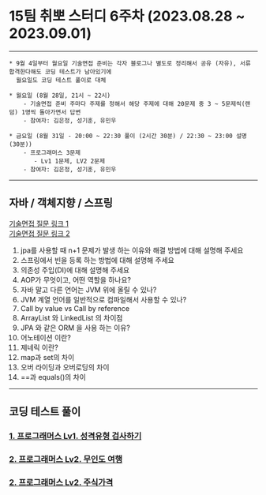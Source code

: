 
# 15팀 취뽀 스터디 6주차 (2023.08.28 ~ 2023.09.01)

---
    * 9월 4일부터 월요일 기술면접 준비는 각자 블로그나 별도로 정리해서 공유 (자유), 서류 합격한다해도 코딩 테스트가 남아있기에
      월요일도 코딩 테스트 풀이로 대체

    * 월요일 (8월 28일, 21시 ~ 22시)
        - 기술면접 준비 주마다 주제를 정해서 해당 주제에 대해 20문제 중 3 ~ 5문제씩(랜덤) 1명씩 돌아가면서 답변
        - 참여자: 김은정, 성기훈, 유민우

    * 금요일 (8월 31일 - 20:00 ~ 22:30 풀이 (2시간 30분) / 22:30 ~ 23:00 설명 (30분))
        - 프로그래머스 3문제
           - Lv1 1문제, LV2 2문제
        - 참여자: 김은정, 성기훈, 유민우
---

## 자바 / 객체지향 / 스프링
   <a href = "https://github.com/JaeYeopHan/Interview_Question_for_Beginner/tree/master/Java">기술면접 질문 링크 1</a> <br>
   <a href = "https://github.com/VSFe/Tech-Interview/blob/main/07-JAVA_SPRING.md">기술면접 질문 링크 2</a> <br>
   
   1. jpa를 사용할 때 n+1 문제가 발생 하는 이유와 해결 방법에 대해 설명해 주세요 
   2. 스프링에서 빈을 등록 하는 방법에 대해 설명해 주세요 
   3. 의존성 주입(DI)에 대해 설명해 주세요 
   4. AOP가 무엇이고, 어떤 역할을 하나요?
   5. 자바 말고 다른 언어는 JVM 위에 올릴 수 있나? 
   6. JVM 계열 언어를 일반적으로 컴파일해서 사용할 수 있나? 
   7. Call by value  vs  Call by reference
   8. ArrayList 와 LinkedList 의 차이점 
   9. JPA 와 같은 ORM 을 사용 하는 이유?
  10. 어노테이션 이란? 
  11. 제네릭 이란? 
  12. map과 set의 차이 
  13. 오버 라이딩과 오버로딩의 차이 
  14. ==과 equals()의 차이

---
## 코딩 테스트 풀이

### <a href = "https://school.programmers.co.kr/learn/courses/30/lessons/118666"> 1. 프로그래머스 Lv1. 성격유형 검사하기 </a><br>

### <a href = "https://school.programmers.co.kr/learn/courses/30/lessons/154540"> 2. 프로그래머스 Lv2. 무인도 여행 </a><br>

### <a href = "https://school.programmers.co.kr/learn/courses/30/lessons/42584"> 2. 프로그래머스 Lv2. 주식가격 </a><br>


